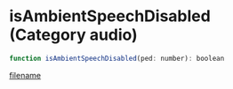 # isAmbientSpeechDisabled (Category audio)

```js
function isAmbientSpeechDisabled(ped: number): boolean
```

[filename](isAmbientSpeechDisabled_m.md ':include')